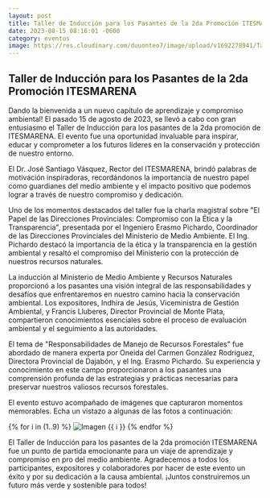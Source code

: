 ```yaml
---
layout: post
title: Taller de Inducción para los Pasantes de la 2da Promoción ITESMARENA
date: 2023-08-15 08:16:01 -0600
category: eventos
image: https://res.cloudinary.com/duuonteo7/image/upload/v1692278941/Taller%20Induccion%20Pasantes/1.jpg
---
```

<h2>Taller de Inducción para los Pasantes de la 2da Promoción ITESMARENA</h2>
<p>Dando la bienvenida a un nuevo capítulo de aprendizaje y compromiso ambiental! El pasado 15 de agosto de 2023, se llevó a cabo con gran entusiasmo el Taller de Inducción para los pasantes de la 2da promoción de ITESMARENA. El evento fue una oportunidad invaluable para inspirar, educar y comprometer a los futuros líderes en la conservación y protección de nuestro entorno.</p>
<p>El Dr. José Santiago Vásquez, Rector del ITESMARENA, brindó palabras de motivación inspiradoras, recordándonos la importancia de nuestro papel como guardianes del medio ambiente y el impacto positivo que podemos lograr a través de nuestro compromiso y dedicación.</p>
<p>Uno de los momentos destacados del taller fue la charla magistral sobre "El Papel de las Direcciones Provinciales: Compromiso con la Ética y la Transparencia", presentada por el Ingeniero Erasmo Pichardo, Coordinador de las Direcciones Provinciales del Ministerio de Medio Ambiente. El Ing. Pichardo destacó la importancia de la ética y la transparencia en la gestión ambiental y resaltó el compromiso del Ministerio con la protección de nuestros recursos naturales.</p>
<p>La inducción al Ministerio de Medio Ambiente y Recursos Naturales proporcionó a los pasantes una visión integral de las responsabilidades y desafíos que enfrentaremos en nuestro camino hacia la conservación ambiental. Los expositores, Indhira de Jesús, Viceministra de Gestión Ambiental, y Francis Lluberes, Director Provincial de Monte Plata, compartieron conocimientos esenciales sobre el proceso de evaluación ambiental y el seguimiento a las autoridades.</p>
<p>El tema de "Responsabilidades de Manejo de Recursos Forestales" fue abordado de manera experta por Oneida del Carmen González Rodriguez, Directora Provincial de Dajabón, y el Ing. Erasmo Pichardo. Su experiencia y conocimiento en este campo proporcionaron a los pasantes una comprensión profunda de las estrategias y prácticas necesarias para preservar nuestros valiosos recursos forestales.</p>
<p>El evento estuvo acompañado de imágenes que capturaron momentos memorables. Echa un vistazo a algunas de las fotos a continuación:</p>
{% for i in (1..9) %}
<img src="https://res.cloudinary.com/duuonteo7/image/upload/v169227894{{ i }}/Taller%20Induccion%20Pasantes/{{ i }}.jpg" alt="Imagen {{ i }}">
{% endfor %}
<p>El Taller de Inducción para los pasantes de la 2da promoción ITESMARENA fue un punto de partida emocionante para un viaje de aprendizaje y compromiso en pro del medio ambiente. Agradecemos a todos los participantes, expositores y colaboradores por hacer de este evento un éxito y por su dedicación a la causa ambiental. ¡Juntos construiremos un futuro más verde y sostenible para todos!</p>
